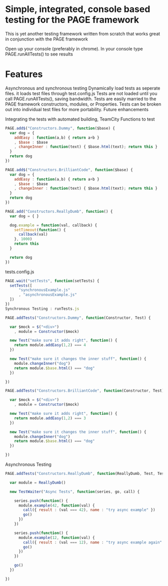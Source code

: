 Simple, integrated, console based testing for the PAGE framework
=====

This is yet another testing framework written from scratch that works great in conjunction with the PAGE framework

Open up your console (preferably in chrome). In your console type PAGE.runAllTests() to see results

Features
==
Asynchronous and synchronous testing
Dynamically load tests as seperate files. it loads test files through test.config.js
Tests are not loaded until you call PAGE.runAllTests(), saving bandwidth.
Tests are easily married to the PAGE framework constructors, modules, or Properties.
Tests can be broken out into individual test files for more portability.
Future enhancements

Integrating the tests with automated building, TeamCity
Functions to test
```Javascript
PAGE.add$("Constructors.Dummy", function($base) {
  var dog = {
    addEasy : function(a,b) { return a+b }
    , $base : $base
    , changeInner : function(text) { $base.html(text); return this }
  }
  return dog
})

PAGE.add$("Constructors.BrilliantCode", function($base) {
  var dog = {
    addEasy : function(a,b) { return a+b }
    , $base : $base
    , changeInner : function(text) { $base.html(text); return this }
  }
  return dog
})

PAGE.add("Constructors.ReallyDumb", function() {
  var dog = { }

  dog.example = function(val, callback) {
    setTimeout(function() {
      callback(val)
    }, 1000)
    return this
  }

  return dog
})

```
tests.config.js

```JavaScript
PAGE.wait("setTests", function(setTests) {
  setTests([
      "synchronousExample.js"
      , "asynchronousExample.js"
  ])
})
Synchronous Testing : runTests.js

PAGE.addTests("Constructors.Dummy", function(Constructor, Test) {

  var $mock = $("<div>")
    , module = Constructor($mock)

  new Test("make sure it adds right", function() {
    return module.addEasy(1,2) === 4
  })

  new Test("make sure it changes the inner stuff", function() {
    module.changeInner("dog")
    return module.$base.html() === "dog"
  })

})

PAGE.addTests("Constructors.BrilliantCode", function(Constructor, Test) {

  var $mock = $("<div>")
    , module = Constructor($mock)

  new Test("make sure it adds right", function() {
    return module.addEasy(1,2) === 3
  })

  new Test("make sure it changes the inner stuff", function() {
    module.changeInner("dog")
    return module.$base.html() === "dog"
  })

})
```
Asynchronous Testing

```JavaScript
PAGE.addTests("Constructors.ReallyDumb", function(ReallyDumb, Test, TestWaiter) {

  var module = ReallyDumb()

  new TestWaiter("Async Tests", function(series, go, call) {

    series.push(function() {
      module.example(42, function(val) {
        call({ result : (val === 42), name : "try async example" })
        go()
      })
    })

    series.push(function() {
      module.example(12, function(val) {
        call({ result : (val === 12), name : "try async example again" })
        go()
      })
    })

    go()
  })

})
```
